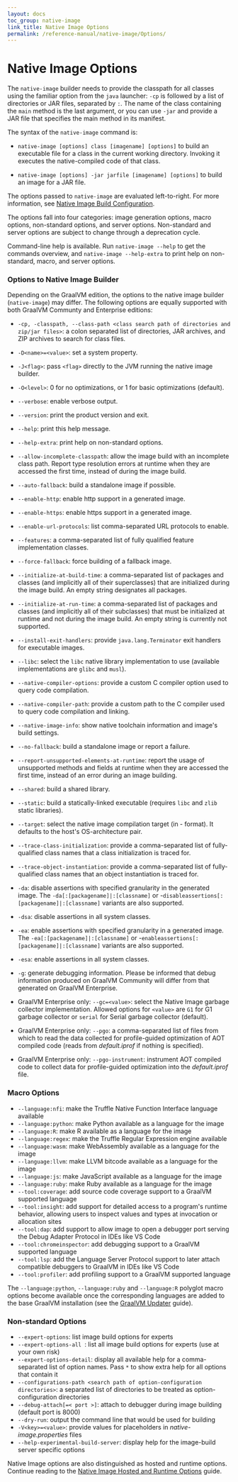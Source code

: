 ```yaml
---
layout: docs
toc_group: native-image
link_title: Native Image Options
permalink: /reference-manual/native-image/Options/
---
```

# Native Image Options

The `native-image` builder needs to provide the classpath for all classes
using the familiar option from the `java` launcher: `-cp` is followed by a list
of directories or JAR files, separated by `:`. The name of the class containing
the `main` method is the last argument, or you can use `-jar` and provide a JAR
file that specifies the main method in its manifest.

The syntax of the `native-image` command is:

- `native-image [options] class [imagename] [options]` to build an executable file for a class in the
current working directory. Invoking it executes the native-compiled code of that
class.

- `native-image [options] -jar jarfile [imagename] [options]` to build an image for a JAR file.

The options passed to `native-image` are evaluated left-to-right. For more information, see [Native Image Build Configuration](BuildConfiguration.md#order-of-arguments-evaluation).

The options fall into four categories:
image generation options, macro options, non-standard options, and server options.
Non-standard and server options are subject to change through a deprecation cycle.

Command-line help is available. Run `native-image --help` to get
the commands overview, and `native-image --help-extra` to print help on non-standard,
macro, and server options.

### Options to Native Image Builder

Depending on the GraalVM edition, the options to the native image builder (`native-image`) may differ.
The following options are equally supported with both GraalVM Communty and Enterprise editions:

* `-cp, -classpath, --class-path <class search path of directories and zip/jar files>`: a colon separated list of directories, JAR archives, and ZIP archives to search for class files.
* `-D<name>=<value>`: set a system property.
* `-J<flag>`: pass `<flag>` directly to the JVM running the native image builder.
* `-O<level>`: 0 for no optimizations, or 1 for basic optimizations (default).
* `--verbose`: enable verbose output.
* `--version`: print the product version and exit.
* `--help`: print this help message.
* `--help-extra`: print help on non-standard options.
* `--allow-incomplete-classpath`: allow the image build with an incomplete class path. Report type resolution errors at runtime when they are accessed the first time, instead of during the image build.
* `--auto-fallback`: build a standalone image if possible.
* `--enable-http`: enable http support in a generated image.
* `--enable-https`: enable https support in a generated image.
* `--enable-url-protocols`: list comma-separated URL protocols to enable.
* `--features`: a comma-separated list of fully qualified feature implementation classes.
* `--force-fallback`: force building of a fallback image.
* `--initialize-at-build-time`: a comma-separated list of packages and classes (and implicitly all of their superclasses) that are initialized during the image build. An empty string designates all packages.
* `--initialize-at-run-time`: a comma-separated list of packages and classes (and implicitly all of their subclasses) that must be initialized at runtime and not during the image build. An empty string is currently not supported.
* `--install-exit-handlers`: provide `java.lang.Terminator` exit handlers for executable images.
* `--libc`: select the `libc` native library implementation to use (available implementations are `glibc` and `musl`).
* `--native-compiler-options`: provide a custom C compiler option used to query code compilation.
* `--native-compiler-path`: provide a custom path to the C compiler used to query code compilation
and linking.
* `--native-image-info`: show native toolchain information and image's build settings.
* `--no-fallback`: build a standalone image or report a failure.
* `--report-unsupported-elements-at-runtime`: report the usage of unsupported methods and fields at runtime when they are accessed the first time, instead of an error during an image building.
* `--shared`: build a shared library.
* `--static`: build a statically-linked executable (requires `libc` and `zlib` static libraries).
* `--target`: select the native image compilation target (in <OS>-<architecture> format). It defaults to the host's OS-architecture pair.
* `--trace-class-initialization`: provide a comma-separated list of fully-qualified class names that a class
initialization is traced for.
* `--trace-object-instantiation`: provide a comma-separated list of fully-qualified class names that an object
instantiation is traced for.
* `-da`: disable assertions with specified granularity in the generated image. The  `-da[:[packagename]|:[classname]` or -`disableassertions[:[packagename]|:[classname]` variants are also supported.
* `-dsa`: disable assertions in all system classes.
* `-ea`: enable assertions with specified granularity in a generated image. The  `-ea[:[packagename]|:[classname]` or -`enableassertions[:[packagename]|:[classname]` variants are also supported.
* `-esa`: enable assertions in all system classes.
* `-g`: generate debugging information. Please be informed that debug information produced on GraalVM Community will differ from that generated on GraalVM Enterprise.

* GraalVM Enterprise only: `--gc=<value>`: select the Native Image garbage collector implementation. Allowed options for `<value>` are `G1` for G1 garbage collector or `serial` for Serial garbage collector (default).
* GraalVM Enterprise only: `--pgo`: a comma-separated list of files from which to read the data collected for profile-guided optimization of AOT compiled code (reads from _default.iprof_ if nothing is specified).
* GraalVM Enterprise only: `--pgo-instrument`: instrument AOT compiled code to collect data for profile-guided optimization into the _default.iprof_ file.


### Macro Options
* `--language:nfi`: make the Truffle Native Function Interface language available
* `--language:python`: make Python available as a language for the image
* `--language:R`: make R available as a language for the image
* `--language:regex`: make the Truffle Regular Expression engine available
* `--language:wasm`: make WebAssembly available as a language for the image
* `--language:llvm`: make LLVM bitcode available as a language for the image
* `--language:js`: make JavaScript available as a language for the image
* `--language:ruby`: make Ruby available as a language for the image
* `--tool:coverage`: add source code coverage support to a GraalVM supported language
* `--tool:insight`: add support for detailed access to a program's runtime behavior, allowing users to inspect values and types at invocation or allocation sites
* `--tool:dap`: add support to allow image to open a debugger port serving the Debug Adapter Protocol in IDEs like VS Code
* `--tool:chromeinspector`: add debugging support to a GraalVM supported language
* `--tool:lsp`: add the Language Server Protocol support to later attach compatible debuggers to GraalVM in IDEs like VS Code
* `--tool:profiler`: add profiling support to a GraalVM supported language

The `--language:python`, `--language:ruby` and `--language:R` polyglot macro options become available once the corresponding languages are added to the base GraalVM installation (see the [GraalVM Updater](https://www.graalvm.org/reference-manual/graalvm-updater/) guide).

### Non-standard Options
* `--expert-options`: list image build options for experts
* `--expert-options-all `: list all image build options for experts (use at your own risk)
* `--expert-options-detail`: display all available help for a comma-separated list of option names. Pass `*` to show extra help for all options that contain it
* `--configurations-path <search path of option-configuration directories>`: a separated list of directories to be treated as option-configuration directories
* `--debug-attach[=< port >]`: attach to debugger during image building (default port is 8000)
* `--dry-run`: output the command line that would be used for building
* `-V<key>=<value>`:  provide values for placeholders in _native-image.properties_ files
* `--help-experimental-build-server`: display help for the image-build server specific options

Native Image options are also distinguished as hosted and runtime options. Continue reading to the [Native Image Hosted and Runtime Options](HostedvsRuntimeOptions.md) guide.
